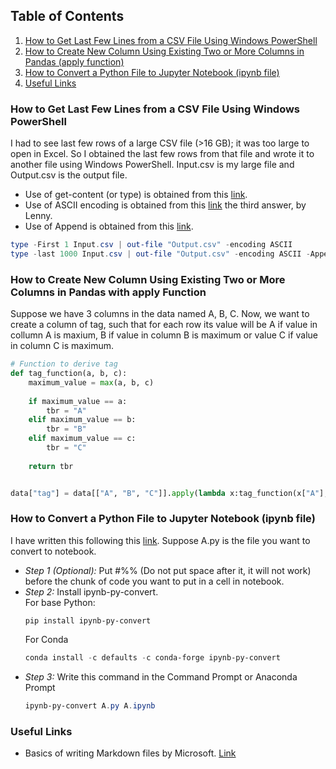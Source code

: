 ## Table of Contents
1. [How to Get Last Few Lines from a CSV File Using Windows PowerShell](#how-to-get-last-few-lines-from-a-csv-file-using-windows-powershell)
2. [How to Create New Column Using Existing Two or More Columns in Pandas (apply function)](#how-to-create-new-column-using-existing-one-or-more-column-in-pandas-with-apply-function)
3. [How to Convert a Python File to Jupyter Notebook (ipynb file)](#how-to-convert-a-python-file-to-jupyter-notebook-(ipynb-file))
4. [Useful Links](#useful-links)


### How to Get Last Few Lines from a CSV File Using Windows PowerShell
I had to see last few rows of a large CSV file (>16 GB); it was too large to open in Excel. So I obtained the last few rows from that file and wrote it to another file using Windows PowerShell. Input.csv is my large file and Output.csv is the output file.
- Use of get-content (or type) is obtained from this [link](https://www.csvexplorer.com/blog/open-big-csv/).
- Use of ASCII encoding is obtained from this [link](https://stackoverflow.com/questions/5596982/using-powershell-to-write-a-file-in-utf-8-without-the-bom) the third answer, by Lenny.
- Use of Append is obtained from this [link](https://powershell.org/2013/10/why-get-content-aint-yer-friend/).
```powershell
type -First 1 Input.csv | out-file "Output.csv" -encoding ASCII                # Getting heading
type -last 1000 Input.csv | out-file "Output.csv" -encoding ASCII -Append      # Getting last 1000 rows
```


### How to Create New Column Using Existing Two or More Columns in Pandas with apply Function
Suppose we have 3 columns in the data named A, B, C. Now, we want to create a column of tag, such that for each row its value will be A if value in collumn A is maxium, B if value in column B is maximum or value C if value in column C is maximum.
```python
# Function to derive tag
def tag_function(a, b, c):
    maximum_value = max(a, b, c)
    
    if maximum_value == a:
        tbr = "A"
    elif maximum_value == b:
        tbr = "B"
    elif maximum_value == c:
        tbr = "C"
    
    return tbr


data["tag"] = data[["A", "B", "C"]].apply(lambda x:tag_function(x["A"], x["B"], x["C"]), axis = 1)
```


### How to Convert a Python File to Jupyter Notebook (ipynb file)
I have written this following this [link](https://pypi.org/project/ipynb-py-convert/). Suppose A.py is the file you want to convert to notebook.
- *Step 1 (Optional):* Put #%% (Do not put space after it, it will not work) before the chunk of code you want to put in a cell in notebook.
- *Step 2:* Install ipynb-py-convert. \
For base Python: 
    ```
    pip install ipynb-py-convert
    ```
    For Conda
    ```powershell
    conda install -c defaults -c conda-forge ipynb-py-convert
    ```
- *Step 3:* Write this command in the Command Prompt or Anaconda Prompt
    ````powershell
    ipynb-py-convert A.py A.ipynb
    ````

### Useful Links
- Basics of writing Markdown files by Microsoft. [Link](https://docs.microsoft.com/en-us/azure/devops/project/wiki/markdown-guidance?view=azure-devops#:~:text=Paragraphs%20and%20line%20breaks,-Supported%20in%3A%20Definition&text=In%20a%20Markdown%20file%20or,text%20on%20a%20new%20line.)


